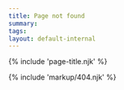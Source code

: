 ```yaml
---
title: Page not found
summary: 
tags:
layout: default-internal
---
```


{% include 'page-title.njk' %}

{% include 'markup/404.njk' %}

